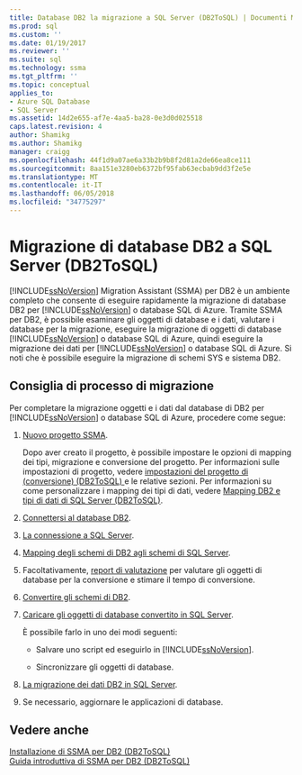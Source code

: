 ```yaml
---
title: Database DB2 la migrazione a SQL Server (DB2ToSQL) | Documenti Microsoft
ms.prod: sql
ms.custom: ''
ms.date: 01/19/2017
ms.reviewer: ''
ms.suite: sql
ms.technology: ssma
ms.tgt_pltfrm: ''
ms.topic: conceptual
applies_to:
- Azure SQL Database
- SQL Server
ms.assetid: 14d2e655-af7e-4aa5-ba28-0e3d0d025518
caps.latest.revision: 4
author: Shamikg
ms.author: Shamikg
manager: craigg
ms.openlocfilehash: 44f1d9a07ae6a33b2b9b8f2d81a2de66ea8ce111
ms.sourcegitcommit: 8aa151e3280eb6372bf95fab63ecbab9dd3f2e5e
ms.translationtype: MT
ms.contentlocale: it-IT
ms.lasthandoff: 06/05/2018
ms.locfileid: "34775297"
---
```

# <a name="migrating-db2-databases-to-sql-server-db2tosql"></a>Migrazione di database DB2 a SQL Server (DB2ToSQL)
[!INCLUDE[ssNoVersion](../../includes/ssnoversion_md.md)] Migration Assistant (SSMA) per DB2 è un ambiente completo che consente di eseguire rapidamente la migrazione di database DB2 per [!INCLUDE[ssNoVersion](../../includes/ssnoversion_md.md)] o database SQL di Azure. Tramite SSMA per DB2, è possibile esaminare gli oggetti di database e i dati, valutare i database per la migrazione, eseguire la migrazione di oggetti di database [!INCLUDE[ssNoVersion](../../includes/ssnoversion_md.md)] o database SQL di Azure, quindi eseguire la migrazione dei dati per [!INCLUDE[ssNoVersion](../../includes/ssnoversion_md.md)] o database SQL di Azure. Si noti che è possibile eseguire la migrazione di schemi SYS e sistema DB2.  
  
## <a name="recommended-migration-process"></a>Consiglia di processo di migrazione  
Per completare la migrazione oggetti e i dati dal database di DB2 per [!INCLUDE[ssNoVersion](../../includes/ssnoversion_md.md)] o database SQL di Azure, procedere come segue:  
  
1.  [Nuovo progetto SSMA](http://msdn.microsoft.com/en-us/66437b45-4686-4fc7-a91b-ebde45e0f1b0).  
  
    Dopo aver creato il progetto, è possibile impostare le opzioni di mapping dei tipi, migrazione e conversione del progetto. Per informazioni sulle impostazioni di progetto, vedere [impostazioni del progetto di &#40;conversione&#41; &#40;DB2ToSQL&#41; ](../../ssma/db2/project-settings-conversion-db2tosql.md) e le relative sezioni. Per informazioni su come personalizzare i mapping dei tipi di dati, vedere [Mapping DB2 e tipi di dati di SQL Server &#40;DB2ToSQL&#41;](../../ssma/db2/mapping-db2-and-sql-server-data-types-db2tosql.md).  
  
2.  [Connettersi al database DB2](http://msdn.microsoft.com/en-us/5eb5801d-f0c3-4127-97c0-0b1ef49f4844).  
  
3.  [La connessione a SQL Server](http://msdn.microsoft.com/en-us/b59803cb-3cc6-41cc-8553-faf90851410e).  
  
4.  [Mapping degli schemi di DB2 agli schemi di SQL Server](http://msdn.microsoft.com/en-us/05ff7bd4-e60b-4f48-a893-bc2346aa9a8a).  
  
5.  Facoltativamente, [report di valutazione](http://msdn.microsoft.com/en-us/9e13eba0-e3cf-4205-974f-c00f982061de) per valutare gli oggetti di database per la conversione e stimare il tempo di conversione.  
  
6.  [Convertire gli schemi di DB2](http://msdn.microsoft.com/en-us/7947efc3-ca86-4ec5-87ce-7603059c75a0).  
  
7.  [Caricare gli oggetti di database convertito in SQL Server](http://msdn.microsoft.com/en-us/f4ea1ced-9f9f-4a9d-88ab-81dbab64adc3).  
  
    È possibile farlo in uno dei modi seguenti:  
  
    -   Salvare uno script ed eseguirlo in [!INCLUDE[ssNoVersion](../../includes/ssnoversion_md.md)].  
  
    -   Sincronizzare gli oggetti di database.  
  
8.  [La migrazione dei dati DB2 in SQL Server](http://msdn.microsoft.com/en-us/86cbd39f-6dac-409a-9ce1-7dd54403f84b).  
  
9. Se necessario, aggiornare le applicazioni di database.  
  
## <a name="see-also"></a>Vedere anche  
[Installazione di SSMA per DB2 &#40;DB2ToSQL&#41;](../../ssma/db2/installing-ssma-for-db2-db2tosql.md)  
[Guida introduttiva di SSMA per DB2 &#40;DB2ToSQL&#41;](../../ssma/db2/getting-started-with-ssma-for-db2-db2tosql.md)  
  
